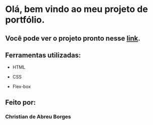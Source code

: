 # Olá, bem vindo ao meu projeto de portfólio.

## Você pode ver o projeto pronto nesse [link](https://portifolio-two-alpha.vercel.app/).

## Ferramentas utilizadas:

* HTML

* CSS

* Flex-box

## Feito por:

### Christian de Abreu Borges
